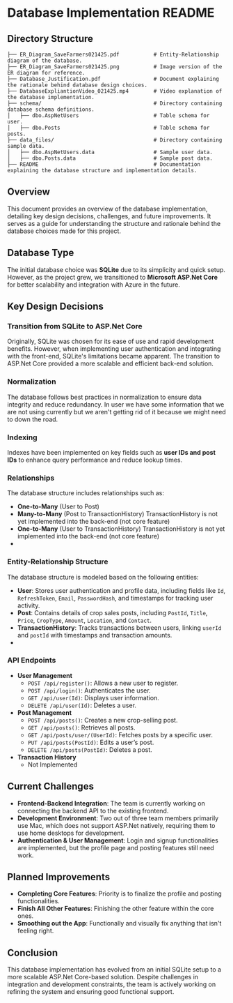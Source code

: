 # Database Implementation README

## Directory Structure
```
├── ER_Diagram_SaveFarmers021425.pdf           # Entity-Relationship diagram of the database.
├── ER_Diagram_SaveFarmers021425.png           # Image version of the ER diagram for reference.
├── Database_Justification.pdf                 # Document explaining the rationale behind database design choices.
├── DatabaseExpliantionVideo_021425.mp4        # Video explanation of the database implementation.
├── schema/                                    # Directory containing database schema definitions.
│   ├── dbo.AspNetUsers                        # Table schema for user.
│   ├── dbo.Posts                              # Table schema for posts.
├── data_files/                                # Directory containing sample data.
│   ├── dbo.AspNetUsers.data                   # Sample user data.
│   ├── dbo.Posts.data                         # Sample post data.
├── README                                     # Documentation explaining the database structure and implementation details.
```

## Overview
This document provides an overview of the database implementation, detailing key design decisions, challenges, and future improvements. It serves as a guide for understanding the structure and rationale behind the database choices made for this project.

## Database Type
The initial database choice was **SQLite** due to its simplicity and quick setup. However, as the project grew, we transitioned to **Microsoft ASP.Net Core** for better scalability and integration with Azure in the future.

## Key Design Decisions

### Transition from SQLite to ASP.Net Core
Originally, SQLite was chosen for its ease of use and rapid development benefits. However, when implementing user authentication and integrating with the front-end, SQLite's limitations became apparent. The transition to ASP.Net Core provided a more scalable and efficient back-end solution.

### Normalization
The database follows best practices in normalization to ensure data integrity and reduce redundancy. In user we have some information that we are not using currently but we aren't getting rid of it because we might need to down the road.

### Indexing
Indexes have been implemented on key fields such as **user IDs and post IDs** to enhance query performance and reduce lookup times.

### Relationships
The database structure includes relationships such as:
- **One-to-Many** (User to Post)
- **Many-to-Many** (Post to TransactionHistory) TransactionHistory is not yet implemented into the back-end (not core feature)
- **One-to-Many** (User to TransactionHistory) TransactionHistory is not yet implemented into the back-end (not core feature)
- 
### Entity-Relationship Structure
The database structure is modeled based on the following entities:
- **User**: Stores user authentication and profile data, including fields like `Id`, `RefreshToken`, `Email`, `PasswordHash`, and timestamps for tracking user activity.
- **Post**: Contains details of crop sales posts, including `PostId`, `Title`, `Price`, `CropType`, `Amount`, `Location`, and `Contact`.
- **TransactionHistory**: Tracks transactions between users, linking `userId` and `postId` with timestamps and transaction amounts.
- 
### API Endpoints
- **User Management**
  - `POST /api/register()`: Allows a new user to register.
  - `POST /api/login()`: Authenticates the user.
  - `GET /api/user(Id)`: Displays user information.
  - `DELETE /api/user(Id)`: Deletes a user.
- **Post Management**
  - `POST /api/posts()`: Creates a new crop-selling post.
  - `GET /api/posts()`: Retrieves all posts.
  - `GET /api/posts/user/(UserId)`: Fetches posts by a specific user.
  - `PUT /api/posts(PostId)`: Edits a user’s post.
  - `DELETE /api/posts(PostId)`: Deletes a post.
- **Transaction History**
  - Not Implemented

## Current Challenges
- **Frontend-Backend Integration**: The team is currently working on connecting the backend API to the existing frontend.
- **Development Environment**: Two out of three team members primarily use Mac, which does not support ASP.Net natively, requiring them to use home desktops for development.
- **Authentication & User Management**: Login and signup functionalities are implemented, but the profile page and posting features still need work.

## Planned Improvements
- **Completing Core Features**: Priority is to finalize the profile and posting functionalities.
- **Finish All Other Features**: Finishing the other feature within the core ones.
- **Smoothing out the App**: Functionally and visually fix anything that isn't feeling right.

## Conclusion
This database implementation has evolved from an initial SQLite setup to a more scalable ASP.Net Core-based solution. Despite challenges in integration and development constraints, the team is actively working on refining the system and ensuring good functional support.
